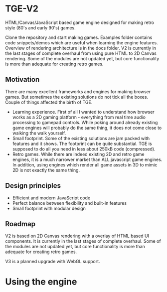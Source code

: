 # TGE-V2
HTML/Canvas/JavaScript based game engine designed for making retro style (80's and early 90's) games.

Clone the repository and start making games. Examples folder contains code snippets/demos which are useful when learning the engine features. Overview of rendering architecture is in the docs folder. V2 is currently in the last stages of complete overhaul from using pure HTML to 2D Canvas rendering. Some of the modules are not updated yet, but core functionality is more than adequate for creating retro games.

## Motivation
There are many excellent frameworks and engines for making browser games. But sometimes the existing solutions do not tick all the boxes. Couple of things affected the birth of TGE.
- Learning experience. First of all I wanted to understand how browser works as a 2D gaming platform - everything from real time audio processing to gamepad controls. While poking around already existing game engines will probably do the same thing, it does not come close to walking the walk yourself.
- Small footprint. Some of the existing solutions are jam packed with features and it shows. The footprint can be quite substantial. TGE is supposed to do all you need in less about 250kB code (compressed).
- Retro games. While there are indeed existing 2D and retro game engines, it is a much narrower market than ALL javascript game engines. In addition, using engines which render all game assets in 3D to mimic 2D is not exactly the same thing.

## Design principles
- Efficient and modern JavaScript code
- Perfect balance between flexibility and built-in features
- Small footprint with modular design
 
## Roadmap
V2 is based on 2D Canvas rendering with a overlay of HTML based UI components. It is currently in the last stages of complete overhaul. Some of the modules are not updated yet, but core functionality is more than adequate for creating retro games.

V3 is a planned upgrade with WebGL support. 

# Using the engine
